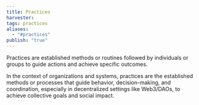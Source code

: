 ```yaml
---
title: Practices
harvester: 
tags: practices
aliases:
  - "#practices"
publish: "true"
---
```


Practices are established methods or routines followed by individuals or groups to guide actions and achieve specific outcomes.

In the context of organizations and systems, practices are the established methods or processes that guide behavior, decision-making, and coordination, especially in decentralized settings like Web3/DAOs, to achieve collective goals and social impact.
